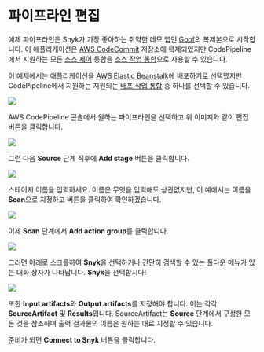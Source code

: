 # 파이프라인 편집

예제 파이프라인은 Snyk가 가장 좋아하는 취약한 데모 앱인 [Goof](https://github.com/snyk/goof)의 복제본으로 시작합니다. 이 애플리케이션은 [AWS CodeCommit](https://aws.amazon.com/codecommit/) 저장소에 복제되었지만 CodePipeline에서 지원하는 모든 [소스 제어](https://aws.amazon.com/devops/source-control/) 통합을 [소스 작업 통합](https://docs.aws.amazon.com/codepipeline/latest/userguide/integrations-action-type.html#integrations-source)으로 사용할 수 있습니다.

이 예제에서는 애플리케이션을 [AWS Elastic Beanstalk](https://aws.amazon.com/elasticbeanstalk/)에 배포하기로 선택했지만 CodePipeline에서 지원하는 지원되는 [배포 작업 통합](https://docs.aws.amazon.com/codepipeline/latest/userguide/integrations-action-type.html#integrations-deploy) 중 하나를 선택할 수 있습니다.

![](https://partner-workshop-assets.s3.us-east-2.amazonaws.com/snyk-codepipeline-01.png)

AWS CodePipeline 콘솔에서 원하는 파이프라인을 선택하고 위 이미지와 같이 편집 버튼을 클릭합니다.

![](https://partner-workshop-assets.s3.us-east-2.amazonaws.com/snyk-codepipeline-02.png)

그런 다음 **Source** 단계 직후에 **Add stage** 버튼을 클릭합니다.

![](https://partner-workshop-assets.s3.us-east-2.amazonaws.com/snyk-codepipeline-03.png)

스테이지 이름을 입력하세요. 이름은 무엇을 입력해도 상관없지만, 이 예에서는 이름을 **Scan**으로 지정하고 버튼을 클릭하여 확인하겠습니다.

![](https://partner-workshop-assets.s3.us-east-2.amazonaws.com/snyk-codepipeline-04.png)

이제 **Scan** 단계에서 **Add action group**를 클릭합니다.

![](https://partner-workshop-assets.s3.us-east-2.amazonaws.com/snyk-codepipeline-05.png)

그러면 아래로 스크롤하여 **Snyk**을 선택하거나 간단히 검색할 수 있는 풀다운 메뉴가 있는 대화 상자가 나타납니다. **Snyk**을 선택합시다!

![](https://partner-workshop-assets.s3.us-east-2.amazonaws.com/snyk-codepipeline-06.png)

또한 **Input artifacts**와 **Output artifacts**를 지정해야 합니다. 이는 각각 **SourceArtifact** 및 **Results**입니다. SourceArtifact는 **Source** 단계에서 구성한 모든 것을 참조하며 출력 결과물의 이름은 원하는 대로 지정할 수 있습니다.

준비가 되면 **Connect to Snyk** 버튼을 클릭합니다.
